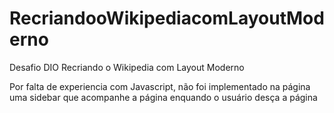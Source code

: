 # RecriandooWikipediacomLayoutModerno
Desafio DIO Recriando o Wikipedia com Layout Moderno

Por falta de experiencia com Javascript, não foi implementado na página uma sidebar que acompanhe a página enquando o usuário desça a página
